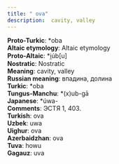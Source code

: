 ```yaml
---
title: " ova"
description:  cavity, valley
---
```


<strong>Proto-Turkic</strong>:  *oba<br>
<strong>Altaic etymology</strong>:  Altaic etymology<br>
<strong> Proto-Altaic</strong>:  *i̯úb[u]<br>
<strong>Nostratic</strong>:  Nostratic<br>
<strong>Meaning</strong>:  cavity, valley<br>
<strong>Russian meaning</strong>:  впадина, долина<br>
<strong>Turkic</strong>:  *oba<br>
<strong>Tungus-Manchu</strong>:  *(x)ub-gā<br>
<strong>Japanese</strong>:  *úwa-<br>
<strong>Comments</strong>:  ЭСТЯ 1, 403.<br>
<strong>Turkish</strong>:  ova<br>
<strong>Uzbek</strong>:  uwa<br>
<strong>Uighur</strong>:  ova<br>
<strong>Azerbaidzhan</strong>:  ova<br>
<strong>Tuva</strong>:  howu<br>
<strong>Gagauz</strong>:  uva<br>


